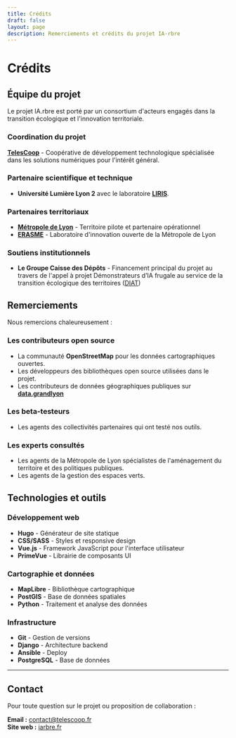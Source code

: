 ```yaml
---
title: Crédits
draft: false
layout: page
description: Remerciements et crédits du projet IA·rbre
---
```


# Crédits

## Équipe du projet

Le projet IA.rbre est porté par un consortium d'acteurs engagés dans la transition écologique et l'innovation territoriale.

### Coordination du projet
[**TelesCoop**](https://telescoop.fr) - Coopérative de développement technologique spécialisée dans les solutions numériques pour l'intérêt général.

### Partenaire scientifique et technique

- **Université Lumière Lyon 2** avec le laboratoire [**LIRIS**](https://liris.cnrs.fr/).

### Partenaires territoriaux

- [**Métropole de Lyon**](https://grandlyon.com) - Territoire pilote et partenaire opérationnel
- [**ERASME**](https://erasme.org) - Laboratoire d'innovation ouverte de la Métropole de Lyon

### Soutiens institutionnels

- **Le Groupe Caisse des Dépôts** - Financement principal du projet au travers de l'appel à projet Démonstrateurs d’IA frugale au service de la transition écologique des territoires ([DIAT](https://www.banquedesterritoires.fr/demonstrateurs-dia-frugale-au-service-de-la-transition-ecologique-des-territoires-diat)) 

## Remerciements

Nous remercions chaleureusement :

### Les contributeurs open source
- La communauté **OpenStreetMap** pour les données cartographiques ouvertes.
- Les développeurs des bibliothèques open source utilisées dans le projet.
- Les contributeurs de données géographiques publiques sur [**data.grandlyon**](https://data.grandlyon.com.)

### Les beta-testeurs
- Les agents des collectivités partenaires qui ont testé nos outils.

### Les experts consultés
- Les agents de la Métropole de Lyon spécialistes de l'aménagement du territoire et des politiques publiques.
- Les agents de la gestion des espaces verts.

## Technologies et outils

### Développement web
- **Hugo** - Générateur de site statique
- **CSS/SASS** - Styles et responsive design
- **Vue.js** - Framework JavaScript pour l'interface utilisateur
- **PrimeVue** - Librairie de composants UI

### Cartographie et données
- **MapLibre** - Bibliothèque cartographique
- **PostGIS** - Base de données spatiales
- **Python** - Traitement et analyse des données

### Infrastructure
- **Git** - Gestion de versions
- **Django** - Architecture backend
- **Ansible** - Deploy
- **PostgreSQL** - Base de données


---

## Contact

Pour toute question sur le projet ou proposition de collaboration :

**Email :** contact@telescoop.fr  
**Site web :** [iarbre.fr](https://iarbre.fr)

